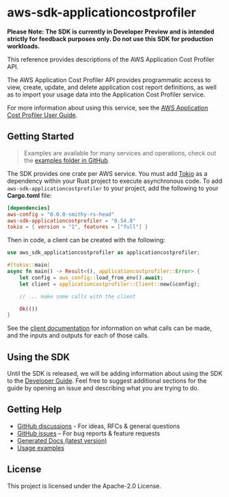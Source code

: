 # aws-sdk-applicationcostprofiler

**Please Note: The SDK is currently in Developer Preview and is intended strictly for
feedback purposes only. Do not use this SDK for production workloads.**

This reference provides descriptions of the AWS Application Cost Profiler API.

The AWS Application Cost Profiler API provides programmatic access to view, create, update, and delete application cost report definitions, as well as to import your usage data into the Application Cost Profiler service.

For more information about using this service, see the [AWS Application Cost Profiler User Guide](https://docs.aws.amazon.com/application-cost-profiler/latest/userguide/introduction.html).

## Getting Started

> Examples are available for many services and operations, check out the
> [examples folder in GitHub](https://github.com/awslabs/aws-sdk-rust/tree/main/examples).

The SDK provides one crate per AWS service. You must add [Tokio](https://crates.io/crates/tokio)
as a dependency within your Rust project to execute asynchronous code. To add `aws-sdk-applicationcostprofiler` to
your project, add the following to your **Cargo.toml** file:

```toml
[dependencies]
aws-config = "0.0.0-smithy-rs-head"
aws-sdk-applicationcostprofiler = "0.54.0"
tokio = { version = "1", features = ["full"] }
```

Then in code, a client can be created with the following:

```rust
use aws_sdk_applicationcostprofiler as applicationcostprofiler;

#[tokio::main]
async fn main() -> Result<(), applicationcostprofiler::Error> {
    let config = aws_config::load_from_env().await;
    let client = applicationcostprofiler::Client::new(&config);

    // ... make some calls with the client

    Ok(())
}
```

See the [client documentation](https://docs.rs/aws-sdk-applicationcostprofiler/latest/aws_sdk_applicationcostprofiler/client/struct.Client.html)
for information on what calls can be made, and the inputs and outputs for each of those calls.

## Using the SDK

Until the SDK is released, we will be adding information about using the SDK to the
[Developer Guide](https://docs.aws.amazon.com/sdk-for-rust/latest/dg/welcome.html). Feel free to suggest
additional sections for the guide by opening an issue and describing what you are trying to do.

## Getting Help

* [GitHub discussions](https://github.com/awslabs/aws-sdk-rust/discussions) - For ideas, RFCs & general questions
* [GitHub issues](https://github.com/awslabs/aws-sdk-rust/issues/new/choose) – For bug reports & feature requests
* [Generated Docs (latest version)](https://awslabs.github.io/aws-sdk-rust/)
* [Usage examples](https://github.com/awslabs/aws-sdk-rust/tree/main/examples)

## License

This project is licensed under the Apache-2.0 License.

